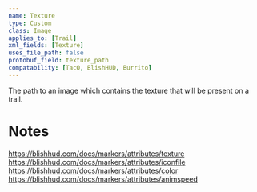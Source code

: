 ```yaml
---
name: Texture
type: Custom
class: Image
applies_to: [Trail]
xml_fields: [Texture]
uses_file_path: false
protobuf_field: texture_path
compatability: [TacO, BlishHUD, Burrito]
---
```

The path to an image which contains the texture that will be present on a trail.

Notes
=====
https://blishhud.com/docs/markers/attributes/texture
https://blishhud.com/docs/markers/attributes/iconfile
https://blishhud.com/docs/markers/attributes/color
https://blishhud.com/docs/markers/attributes/animspeed
